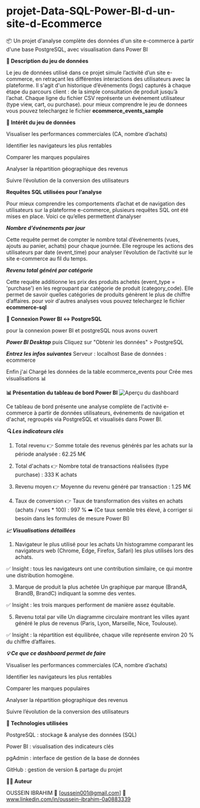 # projet-Data-SQL-Power-BI-d-un-site-d-Ecommerce

📦 Un projet d'analyse complète des données d'un site e-commerce à partir d'une base PostgreSQL, avec visualisation dans Power BI



**🧾 Description du jeu de données**

Le jeu de données utilisé dans ce projet simule l’activité d’un site e-commerce, en retraçant les différentes interactions des utilisateurs avec la plateforme. Il s'agit d'un historique d’événements (logs) capturés à chaque étape du parcours client : de la simple consultation de produit jusqu’à l’achat.
Chaque ligne du fichier CSV représente un événement utilisateur (type view, cart, ou purchase).
pour mieux comprendre le jeu de donnees vous pouvez telechargez le fichier **ecommerce_events_sample**



**📌 Intérêt du jeu de données**

Visualiser les performances commerciales (CA, nombre d’achats)

Identifier les navigateurs les plus rentables

Comparer les marques populaires

Analyser la répartition géographique des revenus

Suivre l’évolution de la conversion des utilisateurs



**Requêtes SQL utilisées pour l’analyse**

Pour mieux comprendre les comportements d’achat et de navigation des utilisateurs sur la plateforme e-commerce, plusieurs requêtes SQL ont été mises en place. Voici ce qu’elles permettent d’analyser


***Nombre d’événements par jour***

Cette requête permet de compter le nombre total d’événements (vues, ajouts au panier, achats) pour chaque journée. Elle regroupe les actions des utilisateurs par date (event_time) pour analyser l’évolution de l’activité sur le site e-commerce au fil du temps.


***Revenu total généré par catégorie***

Cette requête additionne les prix des produits achetés (event_type = 'purchase') en les regroupant par catégorie de produit (category_code). Elle permet de savoir quelles catégories de produits génèrent le plus de chiffre d’affaires.
pour voir d'autres analyses vous pouvez telechargez le fichier **ecommerce-sql**


**🔌 Connexion Power BI ↔ PostgreSQL**

pour la connexion power BI et postgreSQL nous avons ouvert


***Power BI Desktop*** puis
Cliquez sur "Obtenir les données" > PostgreSQL


***Entrez les infos suivantes***
Serveur : localhost
Base de données : ecommerce

Enfin j'ai Chargé les données de la table ecommerce_events pour Crée mes visualisations 📊


**📊 Présentation du tableau de bord Power BI**
![Aperçu du dashboard](Dashbor-ecommerce.png)

Ce tableau de bord présente une analyse complète de l'activité e-commerce à partir de données utilisateurs, événements de navigation et d'achat, regroupés via PostgreSQL et visualisés dans Power BI.


***🔍 Les indicateurs clés***

1. Total revenu
👉 Somme totale des revenus générés par les achats sur la période analysée :
62.25 M€

2. Total d'achats
👉 Nombre total de transactions réalisées (type purchase) :
333 K achats

3. Revenu moyen
👉 Moyenne du revenu généré par transaction :
1.25 M€

4. Taux de conversion
👉 Taux de transformation des visites en achats (achats / vues * 100) :
997 %
➡️ (Ce taux semble très élevé, à corriger si besoin dans les formules de mesure Power BI)



***📈 Visualisations détaillées***


1. Navigateur le plus utilisé pour les achats
Un histogramme comparant les navigateurs web (Chrome, Edge, Firefox, Safari) les plus utilisés lors des achats.

✅ Insight : tous les navigateurs ont une contribution similaire, ce qui montre une distribution homogène.

3. Marque de produit la plus achetée
Un graphique par marque (BrandA, BrandB, BrandC) indiquant la somme des ventes.

✅ Insight : les trois marques performent de manière assez équitable.

5. Revenu total par ville
Un diagramme circulaire montrant les villes ayant généré le plus de revenus (Paris, Lyon, Marseille, Nice, Toulouse).

✅ Insight : la répartition est équilibrée, chaque ville représente environ 20 % du chiffre d’affaires.



***💡 Ce que ce dashboard permet de faire***

Visualiser les performances commerciales (CA, nombre d’achats)

Identifier les navigateurs les plus rentables

Comparer les marques populaires

Analyser la répartition géographique des revenus

Suivre l’évolution de la conversion des utilisateurs



**🧰 Technologies utilisées**

PostgreSQL : stockage & analyse des données (SQL)

Power BI : visualisation des indicateurs clés

pgAdmin : interface de gestion de la base de données

GitHub : gestion de version & partage du projet



**🙋‍♂️ Auteur**

OUSSEIN IBRAHIM
📧 [oussein001@gmail.com]
🔗 www.linkedin.com/in/oussein-ibrahim-0a0883339

